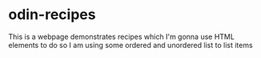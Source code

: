 # odin-recipes
This is a webpage demonstrates recipes which I'm gonna use HTML elements to do so
I am using some ordered and unordered list to list items